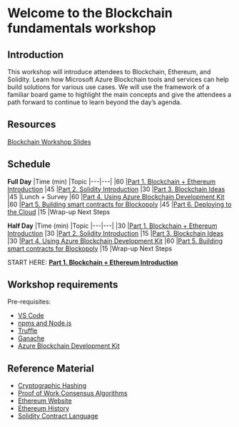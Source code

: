 # Welcome to the Blockchain fundamentals workshop

## Introduction
This workshop will introduce attendees to Blockchain, Ethereum, and Solidity. Learn how Microsoft Azure Blockchain tools and services can help build solutions for various use cases. We will use the framework of a familiar board game to highlight the main concepts and give the attendees a path forward to continue to learn beyond the day’s agenda.

## Resources
[Blockchain Workshop Slides](https://slidedecks.blob.core.windows.net/reactorslides/Blockchain_1.pptx)

## Schedule

**Full Day**
|Time (min) |Topic
|---|---|
|60 |[Part 1. Blockchain + Ethereum Introduction](Part_1_Blockchain_and_Ethereum)
|45 |[Part 2. Solidity Introduction](Part_2_Solidity_Introduction)
|30 |[Part 3. Blockchain Ideas](Part_3_Blockchain_Ideas)
|45 |Lunch + Survey
|60 |[Part 4. Using Azure Blockchain Development Kit](Part_4_Using_Azure_Blockchain_Dev_Kit)
|60 |[Part 5. Building smart contracts for Blockopoly](Part_5_Building_Smart_Contracts_For_Blockopoly)
|45 |[Part 6. Deploying to the Cloud](Part_6_Deploying_to_Azure_Blockchain_Services)
|15 |Wrap-up Next Steps

**Half Day**
|Time (min) |Topic
|---|---|
|30 |[Part 1. Blockchain + Ethereum Introduction](Part_1_Blockchain_and_Ethereum)
|30 |[Part 2. Solidity Introduction](Part_2_Solidity_Introduction)
|15 |[Part 3. Blockchain Ideas](Part_3_Blockchain_Ideas)
|30 |[Part 4. Using Azure Blockchain Development Kit](Part_4_Using_Azure_Blockchain_Dev_Kit)
|60 |[Part 5. Building smart contracts for Blockopoly](Part_5_Building_Smart_Contracts_For_Blockopoly)
|15 |Wrap-up Next Steps

START HERE: [**Part 1. Blockchain + Ethereum Introduction**](Part_1_Blockchain_and_Ethereum)

## Workshop requirements

Pre-requisites:
- [VS Code](https://code.visualstudio.com/)
- [npms and Node.js](https://www.npmjs.com/get-npm)
- [Truffle](https://www.trufflesuite.com/truffle)
- [Ganache](https://www.trufflesuite.com/ganache)
- [Azure Blockchain Development Kit](https://marketplace.visualstudio.com/items?itemName=AzBlockchain.azure-blockchain)


## Reference Material

- [Cryptographic Hashing](https://en.wikipedia.org/wiki/Cryptographic_hash_function)
- [Proof of Work Consensus Algorithms](https://en.wikipedia.org/wiki/Proof_of_work)
- [Ethereum Website](https://ethereum.org)
- [Ethereum History](https://en.wikipedia.org/wiki/Ethereum)
- [Solidity Contract Language](https://solidity.readthedocs.io)
